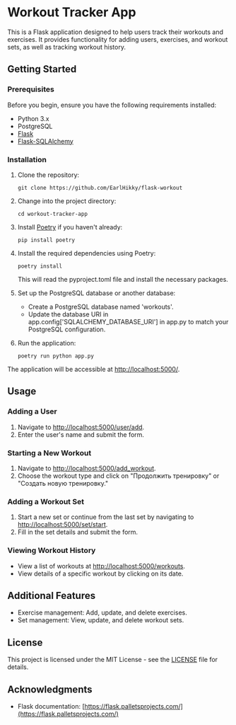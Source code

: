 # Workout Tracker App

This is a Flask application designed to help users track their workouts and exercises. It provides functionality for adding users, exercises, and workout sets, as well as tracking workout history.

## Getting Started

### Prerequisites

Before you begin, ensure you have the following requirements installed:

- Python 3.x
- PostgreSQL
- [Flask](https://flask.palletsprojects.com/en/2.1.x/)
- [Flask-SQLAlchemy](https://flask-sqlalchemy.palletsprojects.com/en/3.x/)

### Installation

1. Clone the repository:

     ```shell
     git clone https://github.com/EarlHikky/flask-workout
     ```
   
2. Change into the project directory:

     ```shell
     cd workout-tracker-app
     ```
   
3. Install [Poetry](https://python-poetry.org/) if you haven't already:

     ```shell
     pip install poetry
     ```
   
4. Install the required dependencies using Poetry:

     ```shell
     poetry install
     ```
   
   This will read the pyproject.toml file and install the necessary packages.

5. Set up the PostgreSQL database or another database:

   - Create a PostgreSQL database named 'workouts'.
   - Update the database URI in app.config['SQLALCHEMY_DATABASE_URI'] in app.py to match your PostgreSQL configuration.

6. Run the application:

     ```shell
     poetry run python app.py
     ```
   
The application will be accessible at [http://localhost:5000/](http://localhost:5000/).

## Usage

### Adding a User

1. Navigate to [http://localhost:5000/user/add](http://localhost:5000/user/add).
2. Enter the user's name and submit the form.

### Starting a New Workout

1. Navigate to [http://localhost:5000/add_workout](http://localhost:5000/add_workout).
2. Choose the workout type and click on "Продолжить тренировку" or "Создать новую тренировку."

### Adding a Workout Set

1. Start a new set or continue from the last set by navigating to [http://localhost:5000/set/start](http://localhost:5000/set/start).
2. Fill in the set details and submit the form.

### Viewing Workout History

- View a list of workouts at [http://localhost:5000/workouts](http://localhost:5000/workouts).
- View details of a specific workout by clicking on its date.

## Additional Features

- Exercise management: Add, update, and delete exercises.
- Set management: View, update, and delete workout sets.

## License

This project is licensed under the MIT License - see the [LICENSE](LICENSE) file for details.

## Acknowledgments

- Flask documentation: [https://flask.palletsprojects.com/](https://flask.palletsprojects.com/)

